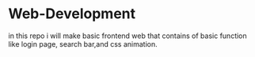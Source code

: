 # Web-Development
in this repo i will make basic frontend web that contains of basic function like login page, search bar,and css animation.
